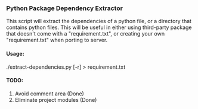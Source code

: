### Python Package Dependency Extractor
This script will extract the dependencies of a python file, or a directory that contains python files. This will be useful in either using third-party package that doesn't come with a "requirement.txt", or creating your own "requirement.txt" when porting to server.

#### Usage:
./extract-dependencies.py [-r] *<path-to-file-or-dir>* > requirement.txt

#### TODO:  
1. Avoid comment area (Done)
2. Eliminate project modules (Done)